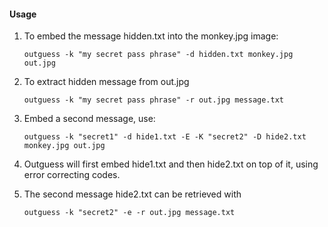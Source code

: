 #### Usage

1. To embed the message hidden.txt into the monkey.jpg image:


	```
	outguess -k "my secret pass phrase" -d hidden.txt monkey.jpg out.jpg
	```

 2. To extract hidden message from out.jpg


	```
	outguess -k "my secret pass phrase" -r out.jpg message.txt
	```



3. Embed a second message, use:


	```
	outguess -k "secret1" -d hide1.txt -E -K "secret2" -D hide2.txt monkey.jpg out.jpg
	```


4. Outguess  will  first  embed  hide1.txt  and  then hide2.txt  on  top  of it, using error correcting codes.  
5. The second message hide2.txt can be retrieved with


	```
	outguess -k "secret2" -e -r out.jpg message.txt
	```
